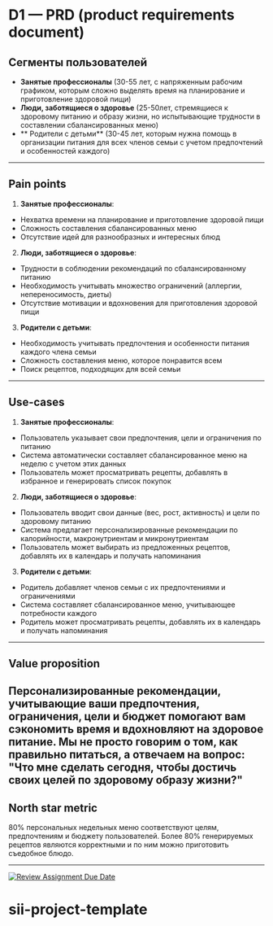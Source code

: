 # D1 — PRD (product requirements document)

## Сегменты пользователей

- **Занятые профессионалы** (30-55 лет, с напряженным рабочим графиком, которым сложно выделять время на планирование и приготовление здоровой пищи)
- **Люди, заботящиеся о здоровье** (25-50лет, стремящиеся к здоровому питанию и образу жизни, но испытывающие трудности в составлении сбалансированных меню)
- ** Родители с детьми** (30-45 лет, которым нужна помощь в организации питания для всех членов семьи с учетом предпочтений и особенностей каждого)

---

## Pain points
1. **Занятые профессионалы**:
-	Нехватка времени на планирование и приготовление здоровой пищи
-	Сложность составления сбалансированных меню
-	Отсутствие идей для разнообразных и интересных блюд
2. **Люди, заботящиеся о здоровье**:
-	Трудности в соблюдении рекомендаций по сбалансированному питанию
-	Необходимость учитывать множество ограничений (аллергии, непереносимость, диеты)
-	Отсутствие мотивации и вдохновения для приготовления здоровой пищи
3. **Родители с детьми**:
-	Необходимость учитывать предпочтения и особенности питания каждого члена семьи
-	Сложность составления меню, которое понравится всем
-	Поиск рецептов, подходящих для всей семьи

---

## Use-cases
1.	**Занятые профессионалы**:
-	Пользователь указывает свои предпочтения, цели и ограничения по питанию
-	Система автоматически составляет сбалансированное меню на неделю с учетом этих данных
-	Пользователь может просматривать рецепты, добавлять в избранное и генерировать список покупок
   2. **Люди, заботящиеся о здоровье**:
-	Пользователь вводит свои данные (вес, рост, активность) и цели по здоровому питанию
-	Система предлагает персонализированные рекомендации по калорийности, макронутриентам и микронутриентам
-	Пользователь может выбирать из предложенных рецептов, добавлять их в календарь и получать напоминания
   3. **Родители с детьми**:
-	Родитель добавляет членов семьи с их предпочтениями и ограничениями
-	Система составляет сбалансированное меню, учитывающее потребности каждого
-	Родитель может просматривать рецепты, добавлять их в календарь и получать напоминания

---

## Value proposition

Персонализированные рекомендации, учитывающие ваши предпочтения, ограничения, цели и бюджет помогают вам сэкономить время и вдохновляют на здоровое питание. Мы не просто говорим о том, как правильно питаться, а отвечаем на вопрос: "Что мне сделать сегодня, чтобы достичь своих целей по здоровому образу жизни?"
---

## North star metric

80% персональных недельных меню соответствуют целям, предпочтениям и бюджету пользователей. Более 80% генерируемых рецептов являются корректными и по ним можно приготовить съедобное блюдо.

---

[![Review Assignment Due Date](https://classroom.github.com/assets/deadline-readme-button-22041afd0340ce965d47ae6ef1cefeee28c7c493a6346c4f15d667ab976d596c.svg)](https://classroom.github.com/a/P3ZvldYO)
# sii-project-template
